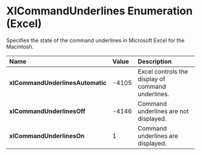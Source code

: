 
# XlCommandUnderlines Enumeration (Excel)

Specifies the state of the command underlines in Microsoft Excel for the Macintosh.



|**Name**|**Value**|**Description**|
|:-----|:-----|:-----|
|**xlCommandUnderlinesAutomatic**|-4105|Excel controls the display of command underlines.|
|**xlCommandUnderlinesOff**|-4146|Command underlines are not displayed.|
|**xlCommandUnderlinesOn**|1|Command underlines are displayed.|
